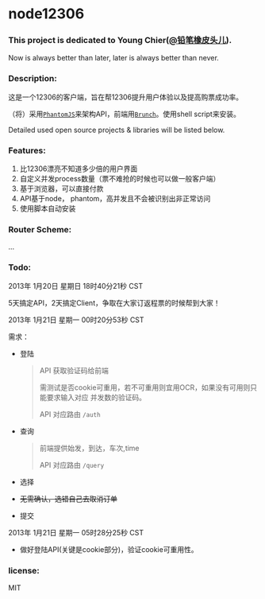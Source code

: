node12306
=========
### This project is dedicated to Young Chier([@铅笔橡皮头儿](http://weibo.com/youngchier)).
Now is always better than later, later is always better than never.

### Description:
 这是一个12306的客户端，旨在帮12306提升用户体验以及提高购票成功率。

（将）采用[`PhantomJS`](http://phantomjs.org)来架构API，前端用[`Brunch`](http://brunch.io)。使用shell script来安装。

 Detailed used open source projects & libraries will be listed below.

### Features:
1.  比12306漂亮不知道多少倍的用户界面
2.  自定义并发process数量（票不难抢的时候也可以做一般客户端）
3.  基于浏览器，可以直接付款
4.  API基于node， phantom，高并发且不会被识别出非正常访问
5.  使用脚本自动安装

### Router Scheme:
...

### Todo:
2013年 1月20日 星期日 18时40分21秒 CST

  5天搞定API，2天搞定Client，争取在大家订返程票的时候帮到大家！


2013年 1月21日 星期一 00时20分53秒 CST
    
  需求：
  * 登陆
      > API 获取验证码给前端
      >
      > 需测试是否cookie可重用，若不可重用则宜用OCR，如果没有可用则只能要求输入对应 并发数的验证码。
      >
      > API 对应路由 `/auth`

  * 查询
      > 前端提供始发，到达，车次,time 
      >
      > API 对应路由 `/query`

  * 选择

  * ~~无需确认，选错自己去取消订单~~
  
  * 提交
    

2013年 1月21日 星期一 05时28分25秒 CST

  * 做好登陆API(关键是cookie部分)，验证cookie可重用性。


### license:
MIT
